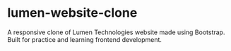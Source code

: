 # lumen-website-clone
A responsive clone of Lumen Technologies website made using Bootstrap. Built for practice and learning frontend development.
